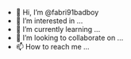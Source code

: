 - 👋 Hi, I’m @fabri91badboy
- 👀 I’m interested in ...
- 🌱 I’m currently learning ...
- 💞️ I’m looking to collaborate on ...
- 📫 How to reach me ...

<!---
fabri91badboy/fabri91badboy is a ✨ special ✨ repository because its `README.md` (this file) appears on your GitHub profile.
You can click the Preview link to take a look at your changes.
--->
